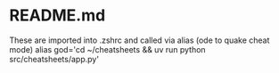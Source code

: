 # README.md

These are imported into .zshrc and called via alias (ode to quake cheat mode)
alias god='cd ~/cheatsheets && uv run python src/cheatsheets/app.py'

